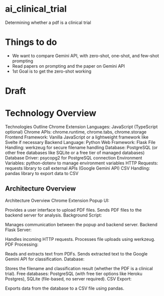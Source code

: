 # ai_clinical_trial
 Determining whether a pdf is a clinical trial

# Things to do
- We want to compare Gemini API, with zero-shot, one-shot, and few-shot prompting 
- Read papers on prompting and the paper on Gemini API 
- 1st Goal is to get the zero-shot working 

# Draft 
# Technology Overview 
Technologies Outline
Chrome Extension
Languages: JavaScript (TypeScript optional)
Chrome APIs: chrome.runtime, chrome.tabs, chrome.storage
Frontend Framework: Vanilla JavaScript or a lightweight framework like Svelte if necessary
Backend
Language: Python
Web Framework: Flask
File Handling: werkzeug for secure filename handling
Database: PostgreSQL (or other free databases like SQLite or a free tier of managed databases)
Database Driver: psycopg2 for PostgreSQL connection
Environment Variables: python-dotenv to manage environment variables
HTTP Requests: requests library to call external APIs (Google Gemini API)
CSV Handling: pandas library to export data to CSV

## Architecture Overview 

Architecture Overview
Chrome Extension
Popup UI:

Provides a user interface to upload PDF files.
Sends PDF files to the backend server for analysis.
Background Script:

Manages communication between the popup and backend server.
Backend
Flask Server:

Handles incoming HTTP requests.
Processes file uploads using werkzeug.
PDF Processing:

Reads and extracts text from PDFs.
Sends extracted text to the Google Gemini API for classification.
Database:

Stores the filename and classification result (whether the PDF is a clinical trial).
Free databases: PostgreSQL (with free tier options like Heroku Postgres), SQLite (file-based, no server required).
CSV Export:

Exports data from the database to a CSV file using pandas.